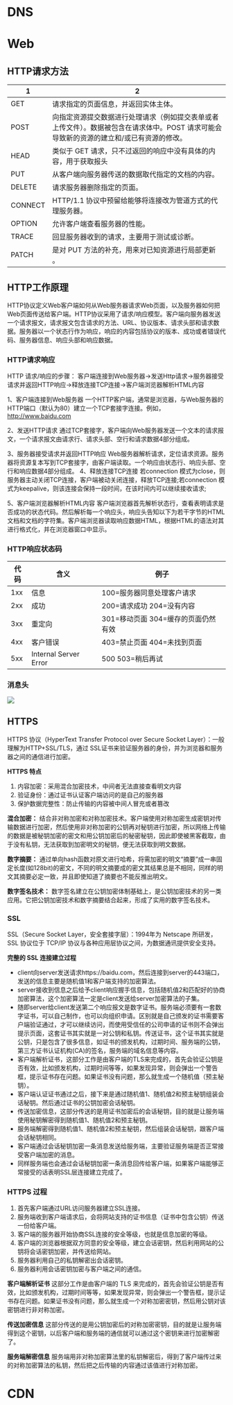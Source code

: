 

# DNS


# Web
## HTTP请求方法
| 1       | 2                                                                                                                                        |
| ------- | ---------------------------------------------------------------------------------------------------------------------------------------- |
| GET     | 请求指定的页面信息，并返回实体主体。                                                                                                     |
| POST    | 向指定资源提交数据进行处理请求（例如提交表单或者上传文件）。数据被包含在请求体中。POST 请求可能会导致新的资源的建立和/或已有资源的修改。 |
| HEAD    | 类似于 GET 请求，只不过返回的响应中没有具体的内容，用于获取报头                                                                          |
| PUT     | 从客户端向服务器传送的数据取代指定的文档的内容。                                                                                         |
| DELETE  | 请求服务器删除指定的页面。                                                                                                               |
| CONNECT | HTTP/1.1 协议中预留给能够将连接改为管道方式的代理服务器。                                                                                |
| OPTION  | 允许客户端查看服务器的性能。                                                                                                             |
| TRACE   | 回显服务器收到的请求，主要用于测试或诊断。                                                                                               |
| PATCH   | 是对 PUT 方法的补充，用来对已知资源进行局部更新 。                                                                                       |


## HTTP工作原理
HTTP协议定义Web客户端如何从Web服务器请求Web页面，以及服务器如何把Web页面传送给客户端。HTTP协议采用了请求/响应模型。客户端向服务器发送一个请求报文，请求报文包含请求的方法、URL、协议版本、请求头部和请求数据。服务器以一个状态行作为响应，响应的内容包括协议的版本、成功或者错误代码、服务器信息、响应头部和响应数据。

### HTTP请求响应
HTTP 请求/响应的步骤：
客户端连接到Web服务器->发送Http请求->服务器接受请求并返回HTTP响应->释放连接TCP连接->客户端浏览器解析HTML内容

1、客户端连接到Web服务器
一个HTTP客户端，通常是浏览器，与Web服务器的HTTP端口（默认为80）建立一个TCP套接字连接。例如，http://www.baidu.com

2、发送HTTP请求
通过TCP套接字，客户端向Web服务器发送一个文本的请求报文，一个请求报文由请求行、请求头部、空行和请求数据4部分组成。

3、服务器接受请求并返回HTTP响应
Web服务器解析请求，定位请求资源。服务器将资源复本写到TCP套接字，由客户端读取。一个响应由状态行、响应头部、空行和响应数据4部分组成。
4、释放连接TCP连接
若connection 模式为close，则服务器主动关闭TCP连接，客户端被动关闭连接，释放TCP连接;若connection 模式为keepalive，则该连接会保持一段时间，在该时间内可以继续接收请求;

5、客户端浏览器解析HTML内容
客户端浏览器首先解析状态行，查看表明请求是否成功的状态代码。然后解析每一个响应头，响应头告知以下为若干字节的HTML文档和文档的字符集。客户端浏览器读取响应数据HTML，根据HTML的语法对其进行格式化，并在浏览器窗口中显示。

### HTTP响应状态码
| 代码 | 含义                  | 例子                                |
| ---- | --------------------- | ----------------------------------- |
| 1xx  | 信息                  | 100=服务器同意处理客户请求          |
| 2xx  | 成功                  | 200=请求成功 204=没有内容           |
| 3xx  | 重定向                | 301=移动页面 304=缓存的页面仍然有效 |
| 4xx  | 客户错误              | 403=禁止页面 404=未找到页面         |
| 5xx  | Internal Server Error | 500 503=稍后再试                    |


### 消息头

![](https://segmentfault.com/img/bVTEeK?w=1114&h=1212)


## HTTPS
HTTPS 协议（HyperText Transfer Protocol over Secure Socket Layer）：一般理解为HTTP+SSL/TLS，通过 SSL证书来验证服务器的身份，并为浏览器和服务器之间的通信进行加密。

**HTTPS 特点**
1.  内容加密：采用混合加密技术，中间者无法直接查看明文内容
2.  验证身份：通过证书认证客户端访问的是自己的服务器
3.  保护数据完整性：防止传输的内容被中间人冒充或者篡改

**混合加密：** 结合非对称加密和对称加密技术。客户端使用对称加密生成密钥对传输数据进行加密，然后使用非对称加密的公钥再对秘钥进行加密，所以网络上传输的数据是被秘钥加密的密文和用公钥加密后的秘密秘钥，因此即使被黑客截取，由于没有私钥，无法获取到加密明文的秘钥，便无法获取到明文数据。

**数字摘要：** 通过单向hash函数对原文进行哈希，将需加密的明文“摘要”成一串固定长度(如128bit)的密文，不同的明文摘要成的密文其结果总是不相同，同样的明文其摘要必定一致，并且即使知道了摘要也不能反推出明文。

**数字签名技术：** 数字签名建立在公钥加密体制基础上，是公钥加密技术的另一类应用。它把公钥加密技术和数字摘要结合起来，形成了实用的数字签名技术。


### SSL
SSL（Secure Socket Layer，安全套接字层）：1994年为 Netscape 所研发，SSL 协议位于 TCP/IP 协议与各种应用层协议之间，为数据通讯提供安全支持。

**完整的 SSL 连接建立过程**
- client向server发送请求https://baidu.com，然后连接到server的443端口，发送的信息主要是随机值1和客户端支持的加密算法。
- server接收到信息之后给予client响应握手信息，包括随机值2和匹配好的协商加密算法，这个加密算法一定是client发送给server加密算法的子集。
- 随即server给client发送第二个响应报文是数字证书。服务端必须要有一套数字证书，可以自己制作，也可以向组织申请。区别就是自己颁发的证书需要客户端验证通过，才可以继续访问，而使用受信任的公司申请的证书则不会弹出提示页面，这套证书其实就是一对公钥和私钥。传送证书，这个证书其实就是公钥，只是包含了很多信息，如证书的颁发机构，过期时间、服务端的公钥，第三方证书认证机构(CA)的签名，服务端的域名信息等内容。
- 客户端解析证书，这部分工作是由客户端的TLS来完成的，首先会验证公钥是否有效，比如颁发机构，过期时间等等，如果发现异常，则会弹出一个警告框，提示证书存在问题。如果证书没有问题，那么就生成一个随机值（预主秘钥）。
- 客户端认证证书通过之后，接下来是通过随机值1、随机值2和预主秘钥组装会话秘钥。然后通过证书的公钥加密会话秘钥。
- 传送加密信息，这部分传送的是用证书加密后的会话秘钥，目的就是让服务端使用秘钥解密得到随机值1、随机值2和预主秘钥。
- 服务端解密得到随机值1、随机值2和预主秘钥，然后组装会话秘钥，跟客户端会话秘钥相同。
- 客户端通过会话秘钥加密一条消息发送给服务端，主要验证服务端是否正常接受客户端加密的消息。
- 同样服务端也会通过会话秘钥加密一条消息回传给客户端，如果客户端能够正常接受的话表明SSL层连接建立完成了。

### HTTPS 过程
1.  首先客户端通过URL访问服务器建立SSL连接。
2.  服务端收到客户端请求后，会将网站支持的证书信息（证书中包含公钥）传送一份给客户端。
3.  客户端的服务器开始协商SSL连接的安全等级，也就是信息加密的等级。
4.  客户端的浏览器根据双方同意的安全等级，建立会话密钥，然后利用网站的公钥将会话密钥加密，并传送给网站。
5.  服务器利用自己的私钥解密出会话密钥。
6.  服务器利用会话密钥加密与客户端之间的通信。


**客户端解析证书**
这部分工作是由客户端的 TLS 来完成的，首先会验证公钥是否有效，比如颁发机构，过期时间等等，如果发现异常，则会弹出一个警告框，提示证书存在问题。如果证书没有问题，那么就生成一个对称加密密钥，然后用公钥对该密钥进行非对称加密。

**传送加密信息**
这部分传送的是用公钥加密后的对称加密密钥，目的就是让服务端得到这个密钥，以后客户端和服务端的通信就可以通过这个密钥来进行加密解密了。

**服务端解密信息**
服务端用非对称加密算法里的私钥解密后，得到了客户端传过来的对称加密算法的私钥，然后把之后传输的内容通过该值进行对称加密。



# CDN
